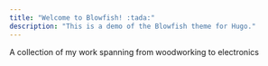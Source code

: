 ```yaml
---
title: "Welcome to Blowfish! :tada:"
description: "This is a demo of the Blowfish theme for Hugo."
---
```

A collection of my work spanning from woodworking to electronics 

<!-- #This is a demo site built entirely using Blowfish. It also contains a complete set of [theme documentation]({{< ref "docs" >}}). Blowfish is flexible #and is great for both static page-based content (like this demo) or a traditional blog with a feed of recent posts.


#Explore the [sample pages]({{< ref "samples" >}}) to get a feel for what Blowfish can do. If you like what you see, check out the project on <a #target="_blank" href="https://github.com/nunocoracao/blowfish">Github</a> or read the [Installation guide]({{< ref "docs/installation" >}}) to get #started.
--->
